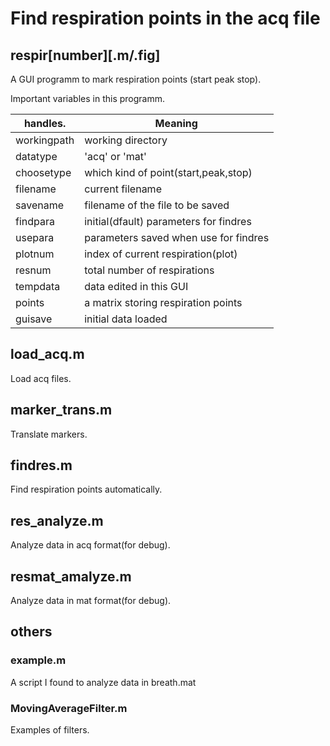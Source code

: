 # Find respiration points in the acq file

## respir[number][.m/.fig]
A GUI programm to mark respiration points (start peak stop).

Important variables in this programm.

|  handles.   | Meaning  |
|  ---------  | -------  |
| workingpath  | working directory |
| datatype  | 'acq' or 'mat'    |
| choosetype| which kind of point(start,peak,stop)|
| filename  | current filename  |
| savename  | filename of the file to be saved |
| findpara  | initial(dfault) parameters for findres |
| usepara   | parameters saved when use for findres  |
| plotnum   | index of current respiration(plot) |
| resnum    | total number of respirations |
| tempdata  | data edited in this GUI   |
| points    | a matrix storing respiration points|
| guisave   | initial data loaded   | 

## load_acq.m
Load acq files.

## marker_trans.m
Translate markers.

## findres.m
Find respiration points automatically.

## res_analyze.m
Analyze data in acq format(for debug).

## resmat_amalyze.m
Analyze data in mat format(for debug).

## others

### example.m
A script I found to analyze data in breath.mat 

### MovingAverageFilter.m
Examples of filters.